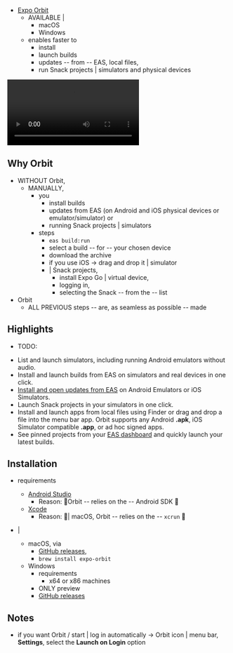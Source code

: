 * [Expo Orbit](https://expo.dev/orbit)
  * AVAILABLE |
    * macOS
    * Windows
  * enables faster to
    * install
    * launch builds
    * updates -- from -- EAS, local files,
    * run Snack projects | simulators and physical devices

![](/docs/public/static/videos/orbit/basic-features.mp4)

## Why Orbit

* WITHOUT Orbit,
  * MANUALLY, 
    * you 
      * install builds
      * updates from EAS (on Android and iOS physical devices or emulator/simulator) or
      * running Snack projects | simulators
    * steps
      * `eas build:run`
      * select a build -- for -- your chosen device
      * download the archive
      * if you use iOS -> drag and drop it | simulator
      * | Snack projects,
        * install Expo Go | virtual device,
        * logging in,
        * selecting the Snack -- from the -- list
* Orbit
  * ALL PREVIOUS steps -- are, as seamless as possible -- made

## Highlights

* TODO:
- List and launch simulators, including running Android emulators without audio.
- Install and launch builds from EAS on simulators and real devices in one click.
- [Install and open updates from EAS](/review/with-orbit/) on Android Emulators or iOS Simulators.
- Launch Snack projects in your simulators in one click.
- Install and launch apps from local files using Finder or drag and drop a file into the menu bar app. Orbit supports any Android **.apk**, iOS Simulator compatible **.app**, or ad hoc signed apps.
- See pinned projects from your [EAS dashboard](https://expo.dev) and quickly launch your latest builds.

## Installation

* requirements
  * [Android Studio](/workflow/android-studio-emulator/)
    * Reason: 🧠Orbit -- relies on the -- Android SDK 🧠
  * [Xcode](/workflow/ios-simulator/)
    * Reason: 🧠| macOS, Orbit -- relies on the -- `xcrun` 🧠 

* |
  * macOS, via
    * [GitHub releases](https://github.com/expo/orbit/releases), 
    * `brew install expo-orbit`
  * Windows
    * requirements
      * x64 or x86 machines
    * ONLY preview
    * [GitHub releases](https://github.com/expo/orbit/releases)

## Notes

* if you want Orbit / start | log in automatically -> Orbit icon | menu bar, **Settings**, select the **Launch on Login** option
